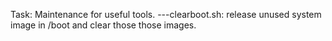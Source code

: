 Task: Maintenance for useful tools.
	---clearboot.sh: release unused system image in /boot and clear those those images. 


